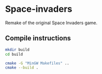 # Space-invaders
Remake of the original Space Invaders game.

## Compile instructions

``` bash        
mkdir build 
cd build

cmake -G "MinGW Makefiles" ..
cmake --build .
```